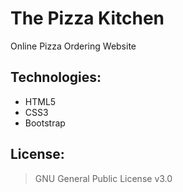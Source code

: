 # The Pizza Kitchen
Online Pizza Ordering Website

## Technologies:
* HTML5
* CSS3
* Bootstrap

## License:
>GNU General Public License v3.0

